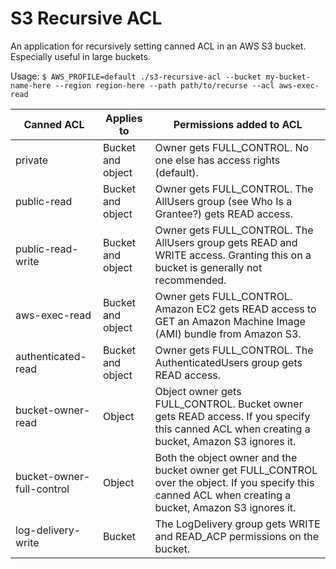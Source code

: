 # S3 Recursive ACL

An application for recursively setting canned ACL in an AWS S3 bucket.  Especially useful in large buckets.

Usage: `$ AWS_PROFILE=default ./s3-recursive-acl --bucket my-bucket-name-here --region region-here --path path/to/recurse --acl aws-exec-read`

| Canned ACL                | Applies to        | Permissions added to ACL                                                                                                                                  |
|---------------------------|-------------------|-----------------------------------------------------------------------------------------------------------------------------------------------------------|
| private                   | Bucket and object | Owner gets FULL_CONTROL. No one else has access rights (default).                                                                                         |
| public-read               | Bucket and object | Owner gets FULL_CONTROL. The AllUsers group (see Who Is a Grantee?) gets READ access.                                                                     |
| public-read-write         | Bucket and object | Owner gets FULL_CONTROL. The AllUsers group gets READ and WRITE access. Granting this on a bucket is generally not recommended.                           |
| aws-exec-read             | Bucket and object | Owner gets FULL_CONTROL. Amazon EC2 gets READ access to GET an Amazon Machine Image (AMI) bundle from Amazon S3.                                          |
| authenticated-read        | Bucket and object | Owner gets FULL_CONTROL. The AuthenticatedUsers group gets READ access.                                                                                   |
| bucket-owner-read         | Object            | Object owner gets FULL_CONTROL. Bucket owner gets READ access. If you specify this canned ACL when creating a bucket, Amazon S3 ignores it.               |
| bucket-owner-full-control | Object            | Both the object owner and the bucket owner get FULL_CONTROL over the object. If you specify this canned ACL when creating a bucket, Amazon S3 ignores it. |
| log-delivery-write        | Bucket            | The LogDelivery group gets WRITE and READ_ACP permissions on the bucket.                                                                                  |

